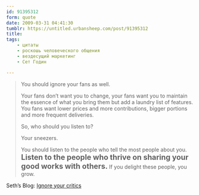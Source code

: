 ```yaml
---
id: 91395312
form: quote
date: 2009-03-31 04:41:30
tumblr: https://untitled.urbansheep.com/post/91395312
title: 
tags:
    - цитаты
    - роскошь человеческого общения
    - вездесущий маркетинг
    - Сет Годин

---
```


<blockquote>
<p>You should ignore your fans as well.</p>

<p>Your fans don&rsquo;t want you to change, your fans want you to maintain the essence of what you bring them but add a laundry list of features. You fans want lower prices and more contributions, bigger portions and more frequent deliveries.</p>

<p>So, who should you listen to?</p>

<p>Your sneezers.</p>

<p>You should listen to the people who tell the most people about you. <strong style="font-size:1.4em;">Listen to the people who thrive on sharing your good works with others.</strong> If you delight these people, you grow.</p>
</blockquote>

Seth&rsquo;s Blog: <a href="http://sethgodin.typepad.com/seths_blog/2009/03/ignore-your-critics.html">Ignore your critics</a>
